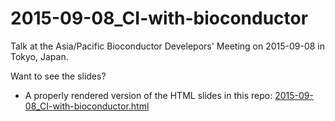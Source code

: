 # 2015-09-08_CI-with-bioconductor

Talk at the Asia/Pacific Bioconductor Develepors' Meeting on 2015-09-08 in Tokyo, Japan.

Want to see the slides?

- A properly rendered version of the HTML slides in this repo: [2015-09-08_CI-with-bioconductor.html](http://htmlpreview.github.io/?https://github.com/PeteHaitch/2015-09-08_CI-with-bioconductor/blob/master/2015-09-08_CI-with-bioconductor.html)
